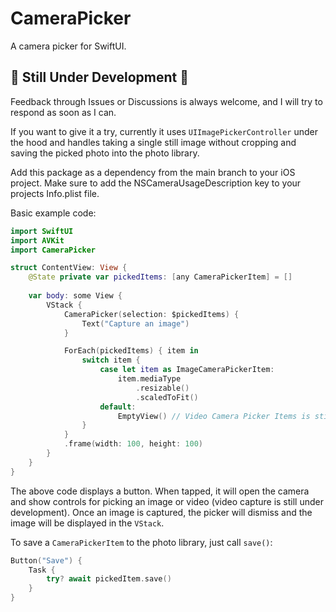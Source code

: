 # CameraPicker

A camera picker for SwiftUI.

## 🚧 **Still Under Development** 🚧
Feedback through Issues or Discussions is always welcome, and I will try to respond as soon as I can.

If you want to give it a try, currently it uses `UIImagePickerController` under the hood and
handles taking a single still image without cropping and saving the picked photo into the photo library.

Add this package as a dependency from the main branch to your iOS project. Make sure to add the
NSCameraUsageDescription key to your projects Info.plist file.

Basic example code:
```swift
import SwiftUI
import AVKit
import CameraPicker

struct ContentView: View {
    @State private var pickedItems: [any CameraPickerItem] = []
    
    var body: some View {
        VStack {
            CameraPicker(selection: $pickedItems) {
                Text("Capture an image")
            }

            ForEach(pickedItems) { item in
                switch item {
                    case let item as ImageCameraPickerItem:
                        item.mediaType
                            .resizable()
                            .scaledToFit()
                    default:
                        EmptyView() // Video Camera Picker Items is still a TODO.
                }
            }
            .frame(width: 100, height: 100)
        }
    }
}
```
The above code displays a button. When tapped, it will open the camera and show controls for
picking an image or video (video capture is still under development). Once an image is captured, the
picker will dismiss and the image will be displayed in the `VStack`.

To save a `CameraPickerItem` to the photo library, just call `save()`:
```swift
Button("Save") {
    Task {
        try? await pickedItem.save()
    }
}
```
